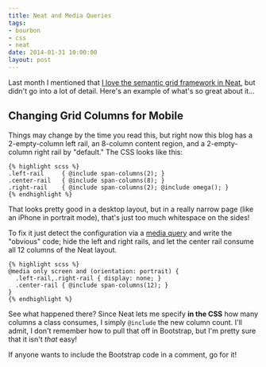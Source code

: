 ```yaml
---
title: Neat and Media Queries
tags:
- bourbon
- css
- neat
date: 2014-01-31 10:00:00
layout: post
---
```

Last month I mentioned that [I love the semantic grid framework in Neat](/2013/11/14/blog-tech-5.html), but didn't go into a lot of detail.  Here's an example of what's so great about it...

Changing Grid Columns for Mobile
--------
Things may change by the time you read this, but right now this blog has a 2-empty-column left rail, an 8-column content region, and a 2-empty-column right rail by "default."  The CSS looks like this:

    {% highlight scss %}
    .left-rail     { @include span-columns(2); }
    .center-rail   { @include span-columns(8); }
    .right-rail    { @include span-columns(2); @include omega(); }
    {% endhighlight %}

That looks pretty good in a desktop layout, but in a really narrow page (like an iPhone in portrait mode), that's just too much whitespace on the sides!  

To fix it just detect the configuration via a [media query](https://developer.mozilla.org/en-US/docs/Web/Guide/CSS/Media_queries) and write the "obvious" code; hide the left and right rails, and let the center rail consume all 12 columns of the Neat layout.

    {% highlight scss %}
    @media only screen and (orientation: portrait) {
      .left-rail,.right-rail { display: none; }
      .center-rail { @include span-columns(12); }
    }
    {% endhighlight %}

See what happened there?  Since Neat lets me specify **in the CSS** how many columns a class consumes, I simply `@include` the new column count.  I'll admit, I don't remember how to pull that off in Bootstrap, but I'm pretty sure that it isn't *that* easy!

If anyone wants to include the Bootstrap code in a comment, go for it!